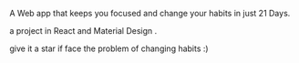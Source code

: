 A Web app that keeps you focused and change your habits in just 21 Days.

a project in React and Material Design .

give it a star if face the problem of changing habits :)  